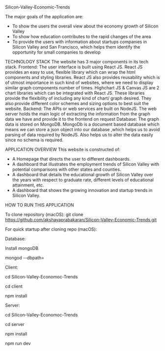 Silicon-Valley-Economic-Trends

The major goals of the application are:

- To show the users the overall view about the economy growth of Silicon Valley
- To show how education contributes to the rapid changes of the area
- To provide the users with information about startups companies in Silicon Valley and San Francisco, which helps them identify the opportunity for small companies to develop

TECHNOLOGY STACK
The website has 3 major components in its tech stack.
Frontend:
	The user interface is built using React JS. React JS provides an easy to use, flexible library which can wrap the html components and styling libraries. React JS also provides reusability which is of utmost importance in such kind of websites, where we need to display similar graph components number of times.
	Highchart JS & Canvas JS are 2 chart libraries which can be integrated with React JS. These libraries provide the flexibility of including any kind of chart/ graph desired. They also provide different color schemes and sizing options to best suit the website.
Backend:
	The APIs or web services are built on NodeJS. The web server holds the main logic of extracting the information from the graph data we have and provide it to the frontend on request 
Database:
	The graph data is stored on MongoDB. MongoDb is a document based database which means we can store a json object into our database ,which helps us to avoid parsing of data required by NodeJS. Also helps us to alter the data easily since no schema is required.

APPLICATION OVERVIEW
This website is constructed of:
- A Homepage that directs the user to different dashboards.
- A dashboard that illustrates the employment trends of Silicon Valley with potential comparisons with other states and counties.
- A dashboard that details the educational growth of Silicon Valley over the years with respect to graduate rate, different levels of educational attainment, etc.
- A dashboard that shows the growing innovation and startup trends in Silicon Valley.

HOW TO RUN THIS APPLICATION

To clone repository (macOS):
git clone https://github.com/akshayaprabakaran/Silicon-Valley-Economic-Trends.git


For quick startup after cloning repo (macOS):

Database:

Install mongoDB

mongod --dbpath=<path to the database store>
  
Client:

cd Silicon-Valley-Economoc-Trends

cd client 

npm install 

Server:

cd Silicon-Valley-Economoc-Trends

cd server 

npm install

npm run dev

